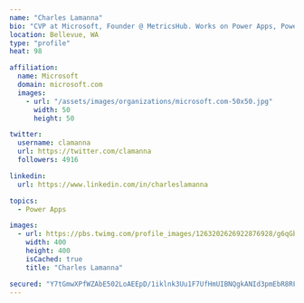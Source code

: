 ```yaml
---
name: "Charles Lamanna"
bio: "CVP at Microsoft, Founder @ MetricsHub. Works on Power Apps, Power Automate, Power Virtual Agent, Common Data Service and Dynamics 365."
location: Bellevue, WA
type: "profile"
heat: 98

affiliation:
  name: Microsoft
  domain: microsoft.com
  images:
    - url: "/assets/images/organizations/microsoft.com-50x50.jpg"
      width: 50
      height: 50

twitter:
  username: clamanna
  url: https://twitter.com/clamanna
  followers: 4916

linkedin:
  url: https://www.linkedin.com/in/charleslamanna

topics:
  - Power Apps

images:
  - url: https://pbs.twimg.com/profile_images/1263202626922876928/g6qGbHZ-_400x400.jpg
    width: 400
    height: 400
    isCached: true
    title: "Charles Lamanna"

secured: "Y7tGmwXPfWZAbE502LoAEEpD/1iklnk3Uu1F7UfHmUIBNQgkANId3pmEbR8RF3/6bmCuFTCmtGDeFHOVrX2Dd5edRNiqxGdDWxMJP+J8sKVDhYsHaG8I4IndEd3/hw+5TXKqbEkcsNhPa+cU0Tqsdq4VZ7n7BV5+ekdQi8TeAZJQKcG14bgYHmsJrW9MeiKYjrrCvpo4k+PzOwgen4bHf5oG31En2kBxr1FeqYwnv7x5YTLq1+CowzWMHuFS0JwikmWaUGnhfSfK1XJIjm5BANkvzEDiwD3odQEjLLFvjnRaPuStTP5qHYGHOMGFlr7vGPhTd8D4DlJGF1LFCra+lZVUQK5mE0NdChdGOMtgk+Oj5sMsKFcUBroaadvkbeJU9P57irZLg60AlZVS03npFN5v0T8KGL7tPgLVoOWzw1s=;s2B4BEruIAOzy9tnS2hkFA=="
---
```


